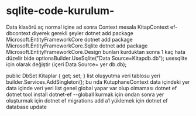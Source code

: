 # sqlite-code-kurulum-
Data klasörü aç normal
içine ad sonra Context mesala KitapContext
ef-dbcontext
diyerek gerekli şeyler
dotnet add package Microsoft.EntityFrameworkCore
dotnet add package Microsoft.EntityFrameworkCore.Sqlite
dotnet add package Microsoft.EntityFrameworkCore.Design
bunları kurduktan sonra 1 kaç hata düzelir bide
 optionsBuilder.UseSqlite("Data Source=Kitapdb.db");
 usesqlite için olarak değiştir (içeri Data  Source= yer db.db);

  public DbSet<Kitap> Kitaplar { get; set; }
  list oluşyutma veri tablosu yeri
  builder.Services.AddSingleton<KutuphaneContext>();
  bu nda KutuphaneContext data içindeki yer  data içinde veri yeri list 
  genel global yapar
var olup olmaması 
dotnet ef 
dotnet tool install dotnet-ef --globall
kurmak için 
ondan sonra yer oluşturmak için 
dotnet ef migrations add a1
yüklemek için 
dotnet ef database update

